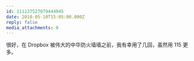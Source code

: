 ```yaml
---
id: 111137527879444945
date: 2010-05-10T15:05:00.000Z
reply: false
media_attachments: 0
---
```


很好，在 Dropbox 被伟大的中华防火墙墙之前，我有幸用了几回，虽然用 115 更多。 ​​​​

